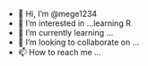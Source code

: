 - 👋 Hi, I’m @mege1234
- 👀 I’m interested in ...learning R
- 🌱 I’m currently learning ...
- 💞️ I’m looking to collaborate on ...
- 📫 How to reach me ...

<!---
mege1234/mege1234 is a ✨ special ✨ repository because its `README.md` (this file) appears on your GitHub profile.
You can click the Preview link to take a look at your changes.
--->
